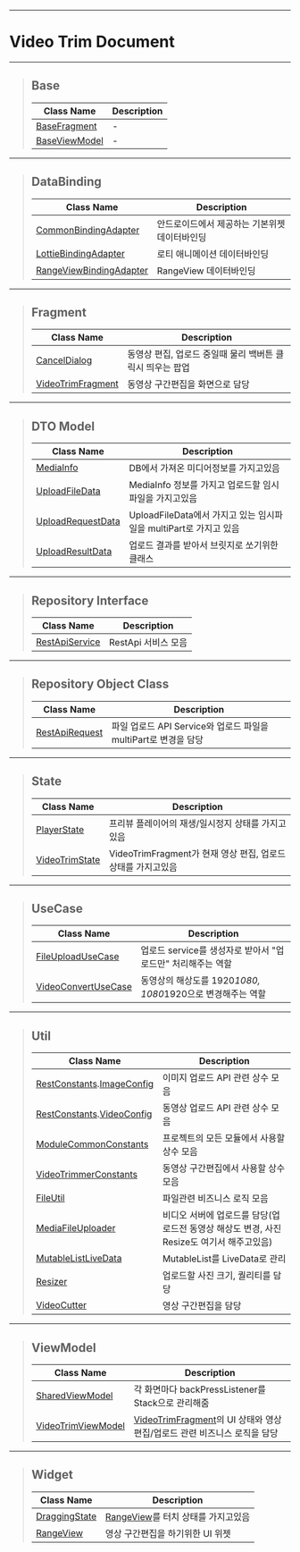 
---
# Video Trim Document

---

> ## Base
> | Class Name | Description |
> | ---------- | ----------- |
> | [BaseFragment] | - |
> | [BaseViewModel] | - |
---
> ## DataBinding
> | Class Name | Description |
> | ---------- | ----------- |
> | [CommonBindingAdapter] | 안드로이드에서 제공하는 기본위젯 데이터바인딩 |
> | [LottieBindingAdapter] | 로티 애니메이션 데이터바인딩 |
> | [RangeViewBindingAdapter] | RangeView 데이터바인딩 |
---
> ## Fragment
> | Class Name | Description |
> | ---------- | ----------- |
> | [CancelDialog] | 동영상 편집, 업로드 중일때 물리 백버튼 클릭시 띄우는 팝업 |
> | [VideoTrimFragment] | 동영상 구간편집을 화면으로 담당 |
---
> ## DTO Model
> | Class Name | Description |
> | ---------- | ----------- |
> | [MediaInfo] | DB에서 가져온 미디어정보를 가지고있음 |
> | [UploadFileData] | MediaInfo 정보를 가지고 업로드할 임시파일을 가지고있음 |
> | [UploadRequestData] | UploadFileData에서 가지고 있는 임시파일을 multiPart로 가지고 있음 |
> | [UploadResultData] | 업로드 결과를 받아서 브릿지로 쏘기위한 클래스 |
---
> ## Repository Interface
> | Class Name | Description |
> | ---------- | ----------- |
> | [RestApiService] | RestApi 서비스 모음 |
---
> ## Repository Object Class
> | Class Name | Description |
> | ---------- | ----------- |
> | [RestApiRequest] | 파일 업로드 API Service와 업로드 파일을 multiPart로 변경을 담당 |
---
> ## State
> | Class Name | Description |
> | ---------- | ----------- |
> | [PlayerState] | 프리뷰 플레이어의 재생/일시정지 상태를 가지고있음 |
> | [VideoTrimState] | VideoTrimFragment가 현재 영상 편집, 업로드 상태를 가지고있음 |
---
> ## UseCase
> | Class Name | Description |
> | ---------- | ----------- |
> | [FileUploadUseCase] | 업로드 service를 생성자로 받아서 "업로드만" 처리해주는 역할 |
> | [VideoConvertUseCase] | 동영상의 해상도를 1920*1080, 1080*1920으로 변경해주는 역할 |
---
> ## Util
> | Class Name | Description |
> | ---------- | ----------- |
> | [RestConstants].[ImageConfig] | 이미지 업로드 API 관련 상수 모음 |
> | [RestConstants].[VideoConfig] | 동영상 업로드 API 관련 상수 모음 |
> | [ModuleCommonConstants] | 프로젝트의 모든 모듈에서 사용할 상수 모음 |
> | [VideoTrimmerConstants] | 동영상 구간편집에서 사용할 상수 모음 |
> | [FileUtil] | 파일관련 비즈니스 로직 모음 |
> | [MediaFileUploader] | 비디오 서버에 업로드를 담당(업로드전 동영상 해상도 변경, 사진 Resize도 여기서 해주고있음) |
> | [MutableListLiveData] | MutableList를 LiveData로 관리 |
> | [Resizer] | 업로드할 사진 크기, 퀄리티를 담당 |
> | [VideoCutter] | 영상 구간편집을 담당 |
---
> ## ViewModel
> | Class Name | Description |
> | ---------- | ----------- |
> | [SharedViewModel] | 각 화면마다 backPressListener를 Stack으로 관리해줌 |
> | [VideoTrimViewModel] | [VideoTrimFragment]의 UI 상태와 영상 편집/업로드 관련 비즈니스 로직을 담당 |
---
> ## Widget
> | Class Name | Description |
> | ---------- | ----------- |
> | [DraggingState] | [RangeView]를 터치 상태를 가지고있음 |
> | [RangeView] | 영상 구간편집을 하기위한 UI 위젯 |

[BaseFragment]: #
[BaseViewModel]: #
[CommonBindingAdapter]: #
[LottieBindingAdapter]: #
[RangeViewBindingAdapter]: #
[CancelDialog]: #
[VideoTrimFragment]: #
[MediaInfo]: #
[UploadFileData]: #
[UploadRequestData]: #
[UploadResultData]: #
[RestApiService]: #
[RestApiRequest]: #
[PlayerState]: #
[VideoTrimState]: #
[FileUploadUseCase]: #
[VideoConvertUseCase]: #
[RestConstants]: #
[ImageConfig]: #
[RestConstants]: #
[VideoConfig]: #
[ModuleCommonConstants]: #
[VideoTrimmerConstants]: #
[FileUtil]: #
[MediaFileUploader]: #
[MutableListLiveData]: #
[Resizer]: #
[VideoCutter]: #
[SharedViewModel]: #
[VideoTrimViewModel]: #
[DraggingState]: #
[RangeView]: #